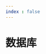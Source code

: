 ```yaml
---
index : false
---
```


# 数据库

<!-- 用于限制高度 -->
<div class="catalog-display-container">
  <AutoCatalog base='/database'  index='false'
  hideHeading='false'/>
</div>